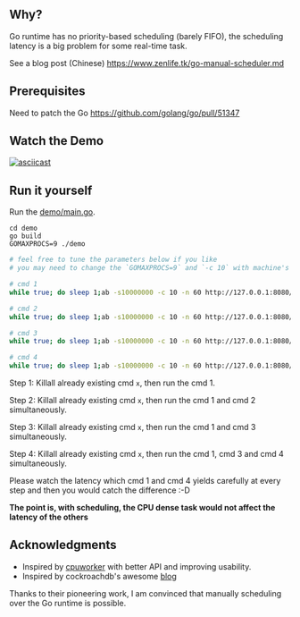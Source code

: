 ## Why?

Go runtime has no priority-based scheduling (barely FIFO), the scheduling latency is a big problem for some real-time task.

See a blog post (Chinese) https://www.zenlife.tk/go-manual-scheduler.md

## Prerequisites 

Need to patch the Go https://github.com/golang/go/pull/51347

## Watch the Demo

[![asciicast](https://asciinema.org/a/558157.svg)](https://asciinema.org/a/558157?t=02:25&speed=2)

## Run it yourself

Run the [demo/main.go](demo/main.go).

```
cd demo
go build
GOMAXPROCS=9 ./demo
```

```bash
# feel free to tune the parameters below if you like
# you may need to change the `GOMAXPROCS=9` and `-c 10` with machine's CPU < 10 to see the effect.

# cmd 1
while true; do sleep 1;ab -s10000000 -c 10 -n 60 http://127.0.0.1:8080/delay1ms; done

# cmd 2
while true; do sleep 1;ab -s10000000 -c 10 -n 60 http://127.0.0.1:8080/checksumWithoutScheduling; done

# cmd 3
while true; do sleep 1;ab -s10000000 -c 10 -n 60 http://127.0.0.1:8080/checksumWithScheduling; done

# cmd 4
while true; do sleep 1;ab -s10000000 -c 10 -n 60 http://127.0.0.1:8080/checksumSmallTaskWithScheduling; done
```

Step 1: Killall already existing cmd `x`, then run the cmd 1.

Step 2: Killall already existing cmd `x`, then run the cmd 1 and cmd 2 simultaneously.

Step 3: Killall already existing cmd `x`, then run the cmd 1 and cmd 3 simultaneously.

Step 4: Killall already existing cmd `x`, then run the cmd 1, cmd 3 and cmd 4 simultaneously.

Please watch the latency which cmd 1 and cmd 4 yields carefully at every step and then you would catch the difference :-D

**The point is, with scheduling, the CPU dense task would not affect the latency of the others**

## Acknowledgments 

* Inspired by [cpuworker](https://github.com/hnes/cpuworker) with better API and improving usability.
* Inspired by cockroachdb's awesome [blog](https://www.cockroachlabs.com/blog/rubbing-control-theory/)

Thanks to their pioneering work, I am convinced that manually scheduling over the Go runtime is possible.
